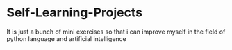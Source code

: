 # Self-Learning-Projects
It is just a bunch of mini exercises so that i can improve myself in the field of python language and artificial intelligence

